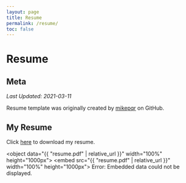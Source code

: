 ```yaml
---
layout: page
title: Resume
permalink: /resume/
toc: false
---
```

# Resume

## Meta

*Last Updated: 2021-03-11*

Resume template was originally created by [mikepqr](https://github.com/mikepqr/resume.md) on GitHub. 

## My Resume

Click [here](/resume.pdf) to download my resume.

<object data="{{ "resume.pdf" | relative_url }}" width="100%" height="1000px">
    <embed src="{{ "resume.pdf" | relative_url }}" width="100%" height="1000px"> </embed>
    Error: Embedded data could not be displayed.
</object>


